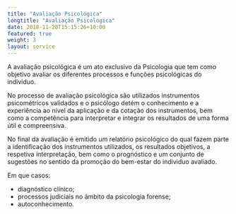 ```yaml
---
title: "Avaliação Psicológica"
longtitle: "Avaliação Psicológica"
date: 2018-11-28T15:15:26+10:00
featured: true
weight: 3
layout: service
---
```


A avaliação psicológica é um ato exclusivo da Psicologia que tem como objetivo avaliar os diferentes processos e funções psicológicas do individuo.

No processo de avaliação psicológica são utilizados instrumentos psicométricos validados e o psicólogo detém o conhecimento e a experiência ao nível da aplicação e da cotação dos instrumentos, bem como a competência para interpretar e integrar os resultados de uma forma útil e compreensiva.

No final da avaliação é emitido um relatório psicológico do qual fazem parte a identificação dos instrumentos utilizados, os resultados objetivos, a respetiva interpretação, bem como o prognóstico e um conjunto de sugestões no sentido da promoção do bem-estar do individuo avaliado.  

Em que casos: 
* diagnóstico clínico;
* processos judiciais no âmbito da psicologia forense;
* autoconhecimento.